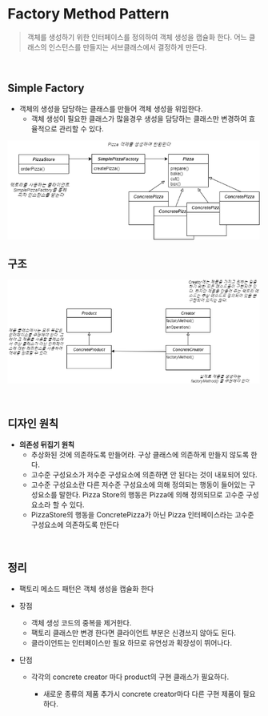 # Factory Method Pattern

> 객체를 생성하기 위한 인터페이스를 정의하여 객체 생성을 캡슐화 한다. 어느 클래스의 인스턴스를 만들지는 서브클래스에서 결정하게 만든다.

<br>

## Simple Factory

- 객체의 생성을 담당하는 클래스를 만들어 객체 생성을 위임한다.
  - 객체 생성이 필요한 클래스가 많을경우 생성을 담당하는 클래스만 변경하여 효율적으로 관리할 수 있다.

![simple_factory_pattern](../../../res/simple_factory_pattern.png)

## 구조

![factory_method_pattern](../../../res/factory_method_pattern.png)

<br>

## 디자인 원칙

- **의존성 뒤집기 원칙**
  - 추상화된 것에 의존하도록 만들어라. 구상 클래스에 의존하게 만들지 않도록 한다.
  - 고수준 구성요소가 저수준 구성요소에 의존하면 안 된다는 것이 내포되어 있다.
  - 고수준 구성요소란 다른 저수준 구성요소에 의해 정의되는 행동이 들어있는 구성요소를 말한다. Pizza Store의 행동은 Pizza에  의해 정의되므로 고수준 구성요소라 할 수 있다. 
  - PizzaStore의 행동을 ConcretePizza가 아닌 Pizza 인터페이스라는 고수준 구성요소에 의존하도록 만든다

<br>

## 정리

- 팩토리 메소드 패턴은 객체 생성을 캡슐화 한다

- 장점

  - 객체 생성 코드의 중복을 제거한다.
  - 팩토리 클래스만 변경 한다면 클라이언트 부분은 신경쓰지 않아도 된다.
  - 클라이언트는 인터페이스만 필요 하므로 유연성과 확장성이 뛰어나다.

- 단점

  - 각각의 concrete creator 마다 product의 구현 클래스가 필요하다.

    - 새로운 종류의 제품 추가시 concrete creator마다 다른 구현 제품이 필요하다.


